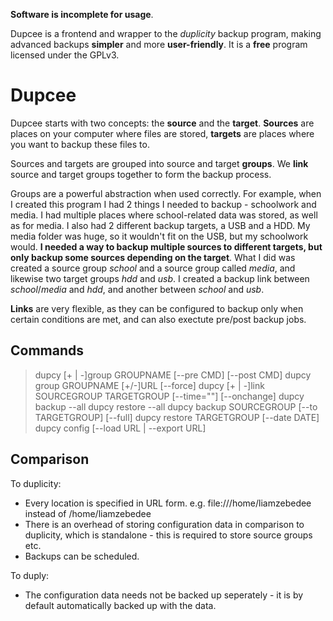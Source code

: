 **Software is incomplete for usage**.

Dupcee is a frontend and wrapper to the *duplicity* backup program, making advanced backups **simpler** and more **user-friendly**. It is a **free** program licensed under the GPLv3. 

# Dupcee
Dupcee starts with two concepts: the **source** and the **target**. **Sources** are places on your computer where files are stored, **targets** are places where you want to backup these files to. 

Sources and targets are grouped into source and target **groups**. We **link** source and target groups together to form the backup process.

Groups are a powerful abstraction when used correctly. For example, when I created this program I had 2 things I needed to backup - schoolwork and media. I had multiple places where school-related data was stored, as well as for media. I also had 2 different backup targets, a USB and a HDD. My media folder was huge, so it wouldn't fit on the USB, but my schoolwork would. **I needed a way to backup multiple sources to different targets, but only backup some sources depending on the target**. What I did was created a source group *school* and a source group called *media*, and likewise two target groups *hdd* and *usb*. I created a backup link between *school*/*media* and *hdd*, and another between *school* and *usb*.

**Links** are very flexible, as they can be configured to backup only when certain conditions are met, and can also exectute pre/post backup jobs.

## Commands
> dupcy [+ | -]group GROUPNAME [--pre CMD] [--post CMD]
> dupcy group GROUPNAME [+/-]URL [--force]
> dupcy [+ | -]link SOURCEGROUP TARGETGROUP [--time=""] [--onchange]
> dupcy backup --all
> dupcy restore --all
> dupcy backup SOURCEGROUP [--to TARGETGROUP] [--full]
> dupcy restore TARGETGROUP [--date DATE]
> dupcy config [--load URL | --export URL]

## Comparison
To duplicity:
* Every location is specified in URL form. e.g. file:///home/liamzebedee instead of /home/liamzebedee
* There is an overhead of storing configuration data in comparison to duplicity, which is standalone - this is required to store source groups etc.
* Backups can be scheduled. 

To duply:
* The configuration data needs not be backed up seperately - it is by default automatically backed up with the data. 

